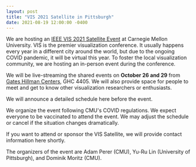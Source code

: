 ```yaml
---
layout: post
title: "VIS 2021 Satellite in Pittsburgh"
date: 2021-08-19 12:00:00 -0400
---
```


We are hosting an [IEEE VIS 2021 Satellite Event](http://ieeevis.org/year/2021/info/satellite) at Carnegie Mellon University. VIS is the premier visualization conference. It usually happens every year in a different city around the world, but due to the ongoing COVID pandemic, it will be virtual this year. To foster the local visualization community, we are hosting an in-person event during the conference.

We will be live-streaming the shared events on **October 26 and 29** from [Gates Hillman Centers](https://map.concept3d.com/?id=192#!m/15778?ct/51581,7382), GHC 4405. We will also provide space for people to meet and get to know other visualization researchers or enthusiasts.

We will announce a detailed schedule here before the event.

We organize the event following CMU's COVID regulations. We expect everyone to be vaccinated to attend the event. We may adjust the schedule or cancel if the situation changes dramatically.

If you want to attend or sponsor the VIS Satellite, we will provide contact information here shortly.

The organizers of the event are Adam Perer (CMU), Yu-Ru Lin (University of Pittsburgh), and Dominik Moritz (CMU).
